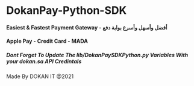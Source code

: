 # DokanPay-Python-SDK
 <h4>Easiest & Fastest Payment Gateway - أفضل وأسهل وأسرع بوابة دفع</h4>
 <h4>Apple Pay - Credit Card - MADA</h4>
 <h5>Dont Forget To Update The lib/DokanPaySDKPython.py Variables With your dokan.sa API Credintals</h5>
 <p>Made By DOKAN IT @2021</p>

